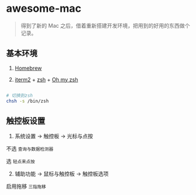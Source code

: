 # awesome-mac

> 得到了新的 Mac 之后，借着重新搭建开发环境，把用到的好用的东西做个记录。

## 基本环境

1. [Homebrew](http://brew.sh/index_zh-cn.html)

2. [iterm2](https://www.iterm2.com/) + [zsh](https://www.zsh.org/) + [Oh my zsh](http://ohmyz.sh/)
  ```bash
  
  # 切换到zsh
  chsh -s /bin/zsh
  
  ```

## 触控板设置

1. 系统设置 -> 触控板 -> 光标与点按

  不选 `查询与数据检测器`
  
  选 `轻点来点按`
  
2. 辅助功能 -> 鼠标与触控板 -> 触控板选项

  启用拖移 `三指拖移`
